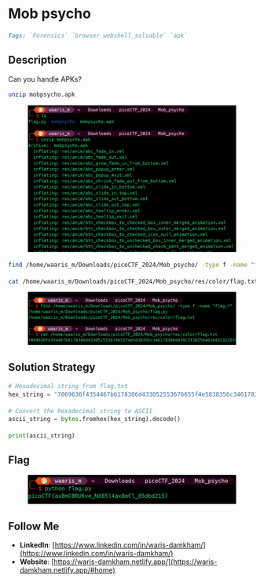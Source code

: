 # Mob psycho

```markdown
Tags: `Forensics` `browser_webshell_solvable` `apk`
```

## **Description**

Can you handle APKs?

```sh
unzip mobpsycho.apk
```

<figure><img src="../.gitbook/assets/Pasted image (14).png" alt=""><figcaption></figcaption></figure>

```bash
find /home/waaris_m/Downloads/picoCTF_2024/Mob_psycho/ -type f -name "flag.*"

cat /home/waaris_m/Downloads/picoCTF_2024/Mob_psycho/res/color/flag.txt
```

<figure><img src="../.gitbook/assets/Pasted image 1 (1).png" alt=""><figcaption></figcaption></figure>

## **Solution Strategy**

```python
# Hexadecimal string from flag.txt
hex_string = "7069636f4354467b6178386d433052553676655f4e5838356c346178386d436c5f38356462643231357d"

# Convert the hexadecimal string to ASCII
ascii_string = bytes.fromhex(hex_string).decode()

print(ascii_string)
```

## Flag

<figure><img src="../.gitbook/assets/Pasted image 2.png" alt=""><figcaption></figcaption></figure>

## Follow Me

* **LinkedIn**: [https://www.linkedin.com/in/waris-damkham/](https://www.linkedin.com/in/waris-damkham/)
* **Website**: [https://waris-damkham.netlify.app/](https://waris-damkham.netlify.app/#home)
